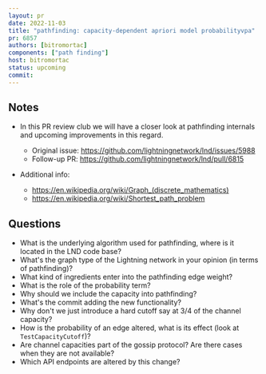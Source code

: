 ```yaml
---
layout: pr
date: 2022-11-03    
title: "pathfinding: capacity-dependent apriori model probabilityvpa"
pr: 6857
authors: [bitromortac]
components: ["path finding"]
host: bitromortac
status: upcoming
commit:
---
```


## Notes

- In this PR review club we will have a closer look at pathfinding internals and
upcoming improvements in this regard. 
    - Original issue: https://github.com/lightningnetwork/lnd/issues/5988
    - Follow-up PR: https://github.com/lightningnetwork/lnd/pull/6815

- Additional info:
    - https://en.wikipedia.org/wiki/Graph_(discrete_mathematics)
    - https://en.wikipedia.org/wiki/Shortest_path_problem

## Questions

- What is the underlying algorithm used for pathfinding, where is it located in the LND code base?
- What's the graph type of the Lightning network in your opinion (in terms of pathfinding)?
- What kind of ingredients enter into the pathfinding edge weight?
- What is the role of the probability term?
- Why should we include the capacity into pathfinding?
- What's the commit adding the new functionality?
- Why don't we just introduce a hard cutoff say at 3/4 of the channel capacity?
- How is the probability of an edge altered, what is its effect (look at `TestCapacityCutoff`)?
- Are channel capacities part of the gossip protocol? Are there cases when they are not available?
- Which API endpoints are altered by this change? 